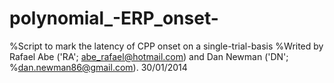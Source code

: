 # polynomial_-ERP_onset-
%Script to mark the latency of CPP onset on a single-trial-basis %Writed by Rafael Abe ('RA'; abe_rafael@hotmail.com) and Dan Newman ('DN'; %dan.newman86@gmail.com). 30/01/2014 
